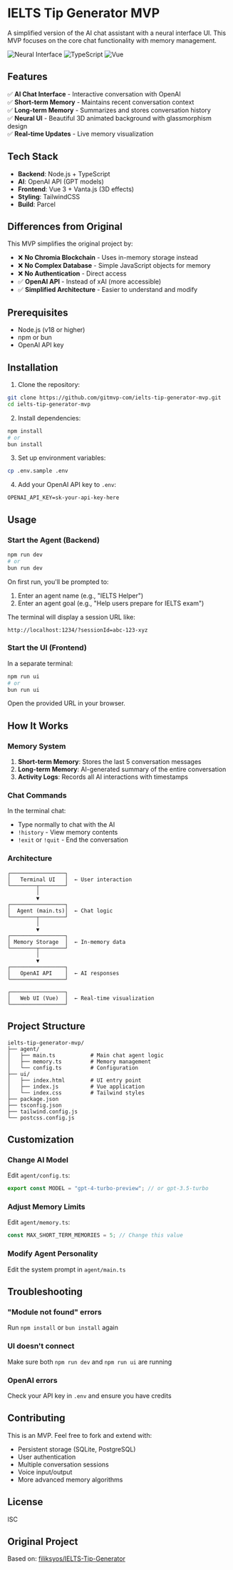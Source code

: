 # IELTS Tip Generator MVP

A simplified version of the AI chat assistant with a neural interface UI. This MVP focuses on the core chat functionality with memory management.

![Neural Interface](https://img.shields.io/badge/AI-Neural_Interface-00FFFF?style=for-the-badge)
![TypeScript](https://img.shields.io/badge/TypeScript-5.7.3-blue?style=for-the-badge)
![Vue](https://img.shields.io/badge/Vue-3-green?style=for-the-badge)

## Features

✅ **AI Chat Interface** - Interactive conversation with OpenAI  
✅ **Short-term Memory** - Maintains recent conversation context  
✅ **Long-term Memory** - Summarizes and stores conversation history  
✅ **Neural UI** - Beautiful 3D animated background with glassmorphism design  
✅ **Real-time Updates** - Live memory visualization  

## Tech Stack

- **Backend**: Node.js + TypeScript
- **AI**: OpenAI API (GPT models)
- **Frontend**: Vue 3 + Vanta.js (3D effects)
- **Styling**: TailwindCSS
- **Build**: Parcel

## Differences from Original

This MVP simplifies the original project by:

- ❌ **No Chromia Blockchain** - Uses in-memory storage instead
- ❌ **No Complex Database** - Simple JavaScript objects for memory
- ❌ **No Authentication** - Direct access
- ✅ **OpenAI API** - Instead of xAI (more accessible)
- ✅ **Simplified Architecture** - Easier to understand and modify

## Prerequisites

- Node.js (v18 or higher)
- npm or bun
- OpenAI API key

## Installation

1. Clone the repository:
```bash
git clone https://github.com/gitmvp-com/ielts-tip-generator-mvp.git
cd ielts-tip-generator-mvp
```

2. Install dependencies:
```bash
npm install
# or
bun install
```

3. Set up environment variables:
```bash
cp .env.sample .env
```

4. Add your OpenAI API key to `.env`:
```
OPENAI_API_KEY=sk-your-api-key-here
```

## Usage

### Start the Agent (Backend)

```bash
npm run dev
# or
bun run dev
```

On first run, you'll be prompted to:
1. Enter an agent name (e.g., "IELTS Helper")
2. Enter an agent goal (e.g., "Help users prepare for IELTS exam")

The terminal will display a session URL like:
```
http://localhost:1234/?sessionId=abc-123-xyz
```

### Start the UI (Frontend)

In a separate terminal:

```bash
npm run ui
# or
bun run ui
```

Open the provided URL in your browser.

## How It Works

### Memory System

1. **Short-term Memory**: Stores the last 5 conversation messages
2. **Long-term Memory**: AI-generated summary of the entire conversation
3. **Activity Logs**: Records all AI interactions with timestamps

### Chat Commands

In the terminal chat:

- Type normally to chat with the AI
- `!history` - View memory contents
- `!exit` or `!quit` - End the conversation

### Architecture

```
┌─────────────────┐
│   Terminal UI   │  ← User interaction
└────────┬────────┘
         │
         ▼
┌─────────────────┐
│  Agent (main.ts)│  ← Chat logic
└────────┬────────┘
         │
         ▼
┌─────────────────┐
│ Memory Storage  │  ← In-memory data
└────────┬────────┘
         │
         ▼
┌─────────────────┐
│   OpenAI API    │  ← AI responses
└─────────────────┘

┌─────────────────┐
│   Web UI (Vue)  │  ← Real-time visualization
└─────────────────┘
```

## Project Structure

```
ielts-tip-generator-mvp/
├── agent/
│   ├── main.ts           # Main chat agent logic
│   ├── memory.ts         # Memory management
│   └── config.ts         # Configuration
├── ui/
│   ├── index.html        # UI entry point
│   ├── index.js          # Vue application
│   └── index.css         # Tailwind styles
├── package.json
├── tsconfig.json
├── tailwind.config.js
└── postcss.config.js
```

## Customization

### Change AI Model

Edit `agent/config.ts`:
```typescript
export const MODEL = "gpt-4-turbo-preview"; // or gpt-3.5-turbo
```

### Adjust Memory Limits

Edit `agent/memory.ts`:
```typescript
const MAX_SHORT_TERM_MEMORIES = 5; // Change this value
```

### Modify Agent Personality

Edit the system prompt in `agent/main.ts`

## Troubleshooting

### "Module not found" errors
Run `npm install` or `bun install` again

### UI doesn't connect
Make sure both `npm run dev` and `npm run ui` are running

### OpenAI errors
Check your API key in `.env` and ensure you have credits

## Contributing

This is an MVP. Feel free to fork and extend with:
- Persistent storage (SQLite, PostgreSQL)
- User authentication
- Multiple conversation sessions
- Voice input/output
- More advanced memory algorithms

## License

ISC

## Original Project

Based on: [filiksyos/IELTS-Tip-Generator](https://github.com/filiksyos/IELTS-Tip-Generator)
